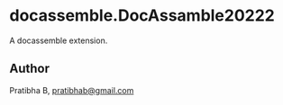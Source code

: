 # docassemble.DocAssamble20222

A docassemble extension.

## Author

Pratibha B, pratibhab@gmail.com

